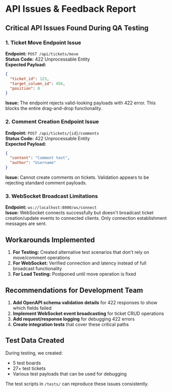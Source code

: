 # API Issues & Feedback Report

## Critical API Issues Found During QA Testing

### 1. Ticket Move Endpoint Issue
**Endpoint:** `POST /api/tickets/move`  
**Status Code:** 422 Unprocessable Entity  
**Expected Payload:**
```json
{
  "ticket_id": 123,
  "target_column_id": 456,
  "position": 0
}
```
**Issue:** The endpoint rejects valid-looking payloads with 422 error. This blocks the entire drag-and-drop functionality.

### 2. Comment Creation Endpoint Issue  
**Endpoint:** `POST /api/tickets/{id}/comments`  
**Status Code:** 422 Unprocessable Entity  
**Expected Payload:**
```json
{
  "content": "Comment text",
  "author": "Username"
}
```
**Issue:** Cannot create comments on tickets. Validation appears to be rejecting standard comment payloads.

### 3. WebSocket Broadcast Limitations
**Endpoint:** `ws://localhost:8000/ws/connect`  
**Issue:** WebSocket connects successfully but doesn't broadcast ticket creation/update events to connected clients. Only connection establishment messages are sent.

## Workarounds Implemented

1. **For Testing:** Created alternative test scenarios that don't rely on move/comment operations
2. **For WebSocket:** Verified connection and latency instead of full broadcast functionality
3. **For Load Testing:** Postponed until move operation is fixed

## Recommendations for Development Team

1. **Add OpenAPI schema validation details** for 422 responses to show which fields failed
2. **Implement WebSocket event broadcasting** for ticket CRUD operations
3. **Add request/response logging** for debugging 422 errors
4. **Create integration tests** that cover these critical paths

## Test Data Created

During testing, we created:
- 5 test boards
- 27+ test tickets
- Various test payloads that can be used for debugging

The test scripts in `/tests/` can reproduce these issues consistently.